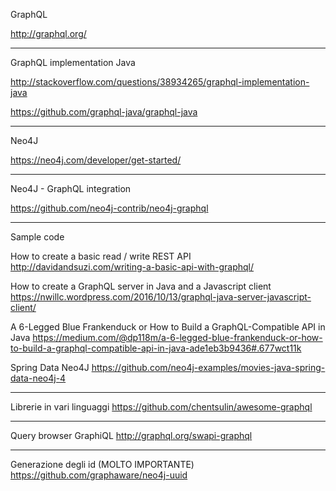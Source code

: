 GraphQL

http://graphql.org/

---
GraphQL implementation Java

http://stackoverflow.com/questions/38934265/graphql-implementation-java

https://github.com/graphql-java/graphql-java

---
Neo4J

https://neo4j.com/developer/get-started/

---
Neo4J - GraphQL integration

https://github.com/neo4j-contrib/neo4j-graphql

---
Sample code

How to create a basic read / write REST API
http://davidandsuzi.com/writing-a-basic-api-with-graphql/

How to create a GraphQL server in Java and a Javascript client
https://nwillc.wordpress.com/2016/10/13/graphql-java-server-javascript-client/

A 6-Legged Blue Frankenduck or How to Build a GraphQL-Compatible API in Java
https://medium.com/@dp118m/a-6-legged-blue-frankenduck-or-how-to-build-a-graphql-compatible-api-in-java-ade1eb3b9436#.677wct11k

Spring Data Neo4J
https://github.com/neo4j-examples/movies-java-spring-data-neo4j-4

---
Librerie in vari linguaggi
https://github.com/chentsulin/awesome-graphql

---
Query browser GraphiQL
http://graphql.org/swapi-graphql

---
Generazione degli id (MOLTO IMPORTANTE)
https://github.com/graphaware/neo4j-uuid
